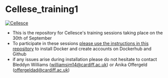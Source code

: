 # Cellese_training1

[![Cellesce](./Cellesce_Logo.png)](https://cellesce.com)

* This is the repository for Cellesce's training sessions taking place on the 30th of September
* To participate in these sessions [please use the instructions in this repository](./course_material) to install Docker and create accounts on Dockerhub and Github  
* if any issues arise during installation please do not hesitate to contact Bleddyn Williams (williamsjm14@cardiff.ac.uk) or Anika Offergeld (offergeldad@cardiff.ac.uk)